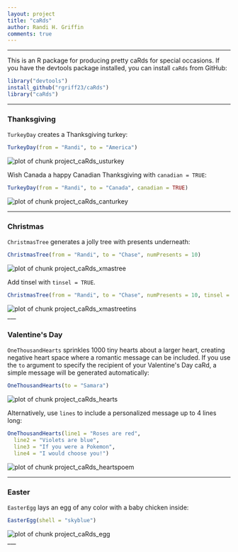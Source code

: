 ```yaml
---
layout: project
title: "caRds"
author: Randi H. Griffin
comments: true
---
```



___

This is an R package for producing pretty caRds for special occasions. If you have the devtools package installed, you can install `caRds` from GitHub:


```r
library("devtools")
install_github("rgriff23/caRds")
library("caRds")
```
___

### Thanksgiving

`TurkeyDay` creates a Thanksgiving turkey:


```r
TurkeyDay(from = "Randi", to = "America")
```

<img src="/assets/Rfigs/project_caRds_usturkey-1.png" title="plot of chunk project_caRds_usturkey" alt="plot of chunk project_caRds_usturkey" style="display: block; margin: auto;" />

Wish Canada a happy Canadian Thanksgiving with `canadian = TRUE`:


```r
TurkeyDay(from = "Randi", to = "Canada", canadian = TRUE)
```

<img src="/assets/Rfigs/project_caRds_canturkey-1.png" title="plot of chunk project_caRds_canturkey" alt="plot of chunk project_caRds_canturkey" style="display: block; margin: auto;" />

___

### Christmas

`ChristmasTree` generates a jolly tree with presents underneath:


```r
ChristmasTree(from = "Randi", to = "Chase", numPresents = 10)
```

<img src="/assets/Rfigs/project_caRds_xmastree-1.png" title="plot of chunk project_caRds_xmastree" alt="plot of chunk project_caRds_xmastree" style="display: block; margin: auto;" />

Add tinsel with `tinsel = TRUE`. 


```r
ChristmasTree(from = "Randi", to = "Chase", numPresents = 10, tinsel = TRUE)
```

<img src="/assets/Rfigs/project_caRds_xmastreetins-1.png" title="plot of chunk project_caRds_xmastreetins" alt="plot of chunk project_caRds_xmastreetins" style="display: block; margin: auto;" />
___

### Valentine's Day

`OneThousandHearts` sprinkles 1000 tiny hearts about a larger heart, creating negative heart space where a romantic message can be included. If you use the `to` argument to specify the recipient of your Valentine's Day caRd, a simple message will be generated automatically:


```r
OneThousandHearts(to = "Samara")
```

<img src="/assets/Rfigs/project_caRds_hearts-1.png" title="plot of chunk project_caRds_hearts" alt="plot of chunk project_caRds_hearts" style="display: block; margin: auto;" />

Alternatively, use `lines` to include a personalized message up to 4 lines long:


```r
OneThousandHearts(line1 = "Roses are red", 
  line2 = "Violets are blue", 
  line3 = "If you were a Pokemon", 
  line4 = "I would choose you!")
```

<img src="/assets/Rfigs/project_caRds_heartspoem-1.png" title="plot of chunk project_caRds_heartspoem" alt="plot of chunk project_caRds_heartspoem" style="display: block; margin: auto;" />

___

### Easter

`EasterEgg` lays an egg of any color with a baby chicken inside:


```r
EasterEgg(shell = "skyblue")
```

<img src="/assets/Rfigs/project_caRds_egg-1.png" title="plot of chunk project_caRds_egg" alt="plot of chunk project_caRds_egg" style="display: block; margin: auto;" />
___
